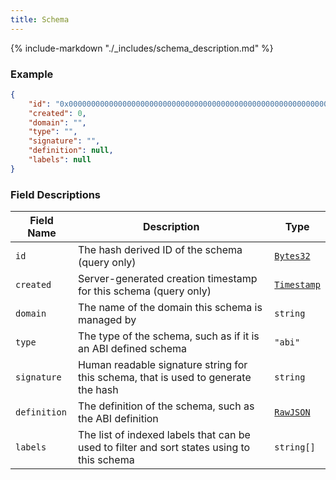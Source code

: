 ```yaml
---
title: Schema
---
```

{% include-markdown "./_includes/schema_description.md" %}

### Example

```json
{
    "id": "0x0000000000000000000000000000000000000000000000000000000000000000",
    "created": 0,
    "domain": "",
    "type": "",
    "signature": "",
    "definition": null,
    "labels": null
}
```

### Field Descriptions

| Field Name | Description | Type |
|------------|-------------|------|
| `id` | The hash derived ID of the schema (query only) | [`Bytes32`](simpletypes.md#bytes32) |
| `created` | Server-generated creation timestamp for this schema (query only) | [`Timestamp`](simpletypes.md#timestamp) |
| `domain` | The name of the domain this schema is managed by | `string` |
| `type` | The type of the schema, such as if it is an ABI defined schema | `"abi"` |
| `signature` | Human readable signature string for this schema, that is used to generate the hash | `string` |
| `definition` | The definition of the schema, such as the ABI definition | [`RawJSON`](simpletypes.md#rawjson) |
| `labels` | The list of indexed labels that can be used to filter and sort states using to this schema | `string[]` |


